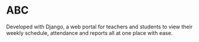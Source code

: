 # ABC
Developed with Django, a web portal for teachers and students to view their weekly schedule, attendance and reports all at one place with ease.
